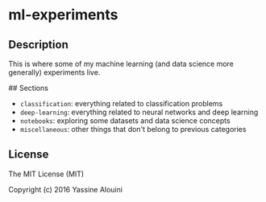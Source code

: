 # ml-experiments

## Description
This is where some of my machine learning (and data science more generally)
experiments live.

## Sections

* `classification`: everything related to classification problems
* `deep-learning`: everything related to neural networks and deep learning
* `notebooks`: exploring some datasets and data science concepts
* `miscellaneous`: other things that don't belong to previous categories

## License

The MIT License (MIT)

Copyright (c) 2016 Yassine Alouini
